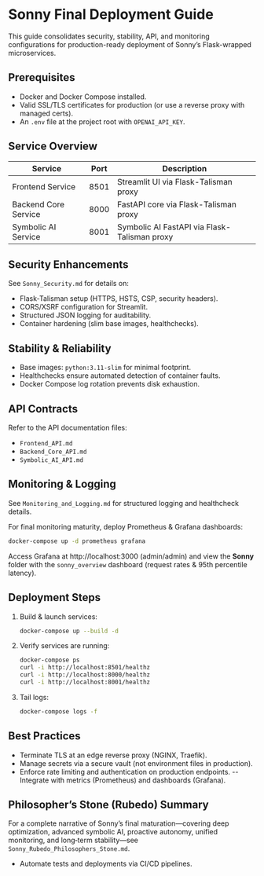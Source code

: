 # Sonny Final Deployment Guide

This guide consolidates security, stability, API, and monitoring configurations for production-ready deployment of Sonny’s Flask-wrapped microservices.

## Prerequisites

- Docker and Docker Compose installed.
- Valid SSL/TLS certificates for production (or use a reverse proxy with managed certs).
- An `.env` file at the project root with `OPENAI_API_KEY`.

## Service Overview

| Service               | Port | Description                                   |
|-----------------------|------|-----------------------------------------------|
| Frontend Service      | 8501 | Streamlit UI via Flask-Talisman proxy         |
| Backend Core Service  | 8000 | FastAPI core via Flask-Talisman proxy         |
| Symbolic AI Service   | 8001 | Symbolic AI FastAPI via Flask-Talisman proxy  |

## Security Enhancements
See `Sonny_Security.md` for details on:
- Flask-Talisman setup (HTTPS, HSTS, CSP, security headers).
- CORS/XSRF configuration for Streamlit.
- Structured JSON logging for auditability.
- Container hardening (slim base images, healthchecks).

## Stability & Reliability
- Base images: `python:3.11-slim` for minimal footprint.
- Healthchecks ensure automated detection of container faults.
- Docker Compose log rotation prevents disk exhaustion.

## API Contracts
Refer to the API documentation files:
- `Frontend_API.md`
- `Backend_Core_API.md`
- `Symbolic_AI_API.md`

## Monitoring & Logging
See `Monitoring_and_Logging.md` for structured logging and healthcheck details.

For final monitoring maturity, deploy Prometheus & Grafana dashboards:

```bash
docker-compose up -d prometheus grafana
```
Access Grafana at http://localhost:3000 (admin/admin) and view the **Sonny** folder with the `sonny_overview` dashboard (request rates & 95th percentile latency).

## Deployment Steps

1. Build & launch services:
   ```bash
   docker-compose up --build -d
   ```
2. Verify services are running:
   ```bash
   docker-compose ps
   curl -i http://localhost:8501/healthz
   curl -i http://localhost:8000/healthz
   curl -i http://localhost:8001/healthz
   ```
3. Tail logs:
   ```bash
   docker-compose logs -f
   ```

## Best Practices
- Terminate TLS at an edge reverse proxy (NGINX, Traefik).
- Manage secrets via a secure vault (not environment files in production).
- Enforce rate limiting and authentication on production endpoints.
-- Integrate with metrics (Prometheus) and dashboards (Grafana).

## Philosopher’s Stone (Rubedo) Summary

For a complete narrative of Sonny’s final maturation—covering deep optimization, advanced symbolic AI, proactive autonomy, unified monitoring, and long‑term stability—see `Sonny_Rubedo_Philosophers_Stone.md`.
- Automate tests and deployments via CI/CD pipelines.